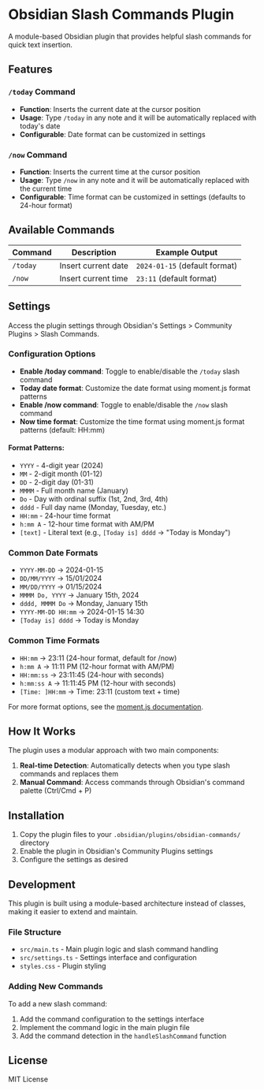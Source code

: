 # Obsidian Slash Commands Plugin

A module-based Obsidian plugin that provides helpful slash commands for quick text insertion.

## Features

### `/today` Command
- **Function**: Inserts the current date at the cursor position
- **Usage**: Type `/today` in any note and it will be automatically replaced with today's date
- **Configurable**: Date format can be customized in settings

### `/now` Command
- **Function**: Inserts the current time at the cursor position
- **Usage**: Type `/now` in any note and it will be automatically replaced with the current time
- **Configurable**: Time format can be customized in settings (defaults to 24-hour format)

## Available Commands

| Command | Description | Example Output |
|---------|-------------|----------------|
| `/today` | Insert current date | `2024-01-15` (default format) |
| `/now` | Insert current time | `23:11` (default format) |

## Settings

Access the plugin settings through Obsidian's Settings > Community Plugins > Slash Commands.

### Configuration Options

- **Enable /today command**: Toggle to enable/disable the `/today` slash command
- **Today date format**: Customize the date format using moment.js format patterns
- **Enable /now command**: Toggle to enable/disable the `/now` slash command  
- **Now time format**: Customize the time format using moment.js format patterns (default: HH:mm)

#### Format Patterns:
  - `YYYY` - 4-digit year (2024)
  - `MM` - 2-digit month (01-12)
  - `DD` - 2-digit day (01-31)
  - `MMMM` - Full month name (January)
  - `Do` - Day with ordinal suffix (1st, 2nd, 3rd, 4th)
  - `dddd` - Full day name (Monday, Tuesday, etc.)
  - `HH:mm` - 24-hour time format
  - `h:mm A` - 12-hour time format with AM/PM
  - `[text]` - Literal text (e.g., `[Today is] dddd` → "Today is Monday")

### Common Date Formats

- `YYYY-MM-DD` → 2024-01-15
- `DD/MM/YYYY` → 15/01/2024
- `MM/DD/YYYY` → 01/15/2024
- `MMMM Do, YYYY` → January 15th, 2024
- `dddd, MMMM Do` → Monday, January 15th
- `YYYY-MM-DD HH:mm` → 2024-01-15 14:30
- `[Today is] dddd` → Today is Monday

### Common Time Formats

- `HH:mm` → 23:11 (24-hour format, default for /now)
- `h:mm A` → 11:11 PM (12-hour format with AM/PM)
- `HH:mm:ss` → 23:11:45 (24-hour with seconds)
- `h:mm:ss A` → 11:11:45 PM (12-hour with seconds)
- `[Time: ]HH:mm` → Time: 23:11 (custom text + time)

For more format options, see the [moment.js documentation](https://momentjs.com/docs/#/displaying/format/).

## How It Works

The plugin uses a modular approach with two main components:

1. **Real-time Detection**: Automatically detects when you type slash commands and replaces them
2. **Manual Command**: Access commands through Obsidian's command palette (Ctrl/Cmd + P)

## Installation

1. Copy the plugin files to your `.obsidian/plugins/obsidian-commands/` directory
2. Enable the plugin in Obsidian's Community Plugins settings
3. Configure the settings as desired

## Development

This plugin is built using a module-based architecture instead of classes, making it easier to extend and maintain.

### File Structure

- `src/main.ts` - Main plugin logic and slash command handling
- `src/settings.ts` - Settings interface and configuration
- `styles.css` - Plugin styling

### Adding New Commands

To add a new slash command:

1. Add the command configuration to the settings interface
2. Implement the command logic in the main plugin file
3. Add the command detection in the `handleSlashCommand` function

## License

MIT License 